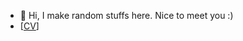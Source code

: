 - 👋 Hi, I make random stuffs here. Nice to meet you :)
- [[CV](fengxing.wei.cv.pdf)]

<!---
fxwei/fxwei is a ✨ special ✨ repository because its `README.md` (this file) appears on your GitHub profile.
You can click the Preview link to take a look at your changes.
--->
